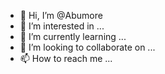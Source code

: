 - 👋 Hi, I’m @Abumore
- 👀 I’m interested in ...
- 🌱 I’m currently learning ...
- 💞️ I’m looking to collaborate on ...
- 📫 How to reach me ...

<!---
Abumore/Abumore is a ✨ special ✨ repository because its `README.md` (this file) appears on your GitHub profile.
You can click the Preview link to take a look at your changes.
--->
